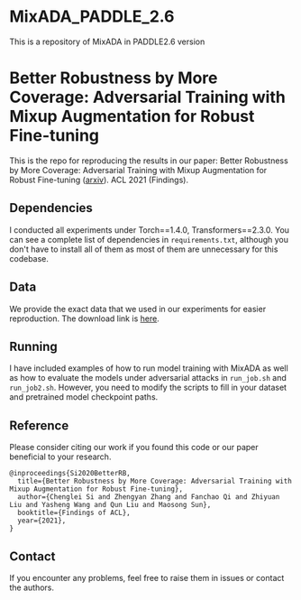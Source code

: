 # MixADA_PADDLE_2.6
This is a repository of MixADA in PADDLE2.6 version

# Better Robustness by More Coverage: Adversarial Training with Mixup Augmentation for Robust Fine-tuning

This is the repo for reproducing the results in our paper:
Better Robustness by More Coverage: Adversarial Training with Mixup Augmentation for Robust Fine-tuning ([arxiv](https://arxiv.org/abs/2012.15699)). ACL 2021 (Findings).

## Dependencies 

I conducted all experiments under Torch==1.4.0, Transformers==2.3.0. You can see a complete list of dependencies in `requirements.txt`, although you don't have to install all of them as most of them are unnecessary for this codebase.

## Data

We provide the exact data that we used in our experiments for easier reproduction. The download link is [here](https://drive.google.com/file/d/1MIFljjU8sOzxZshBvq7gFqX9MidqUSFe/view?usp=sharing).

## Running 

I have included examples of how to run model training with MixADA as well as how to evaluate the models under adversarial attacks in `run_job.sh` and `run_job2.sh`. However, you need to modify the scripts to fill in your dataset and pretrained model checkpoint paths.

## Reference

Please consider citing our work if you found this code or our paper beneficial to your research.

```
@inproceedings{Si2020BetterRB,
  title={Better Robustness by More Coverage: Adversarial Training with Mixup Augmentation for Robust Fine-tuning},
  author={Chenglei Si and Zhengyan Zhang and Fanchao Qi and Zhiyuan Liu and Yasheng Wang and Qun Liu and Maosong Sun},
  booktitle={Findings of ACL},
  year={2021},
}
```

## Contact

If you encounter any problems, feel free to raise them in issues or contact the authors.